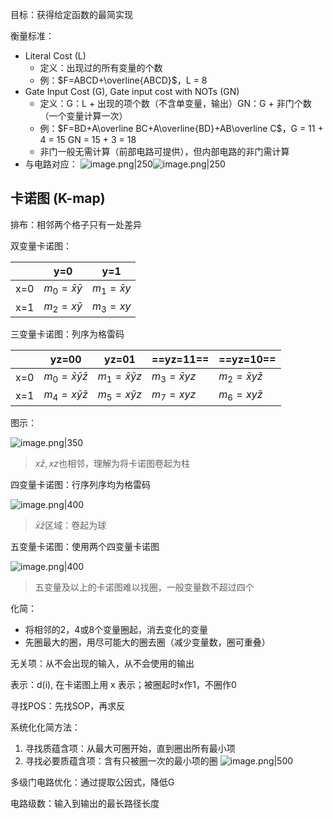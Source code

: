 目标：获得给定函数的最简实现

衡量标准：

+ Literal Cost (L)
	+ 定义：出现过的所有变量的个数
	+ 例：$F=ABCD+\overline{ABCD}$，L = 8
+ Gate Input Cost (G), Gate input cost with NOTs (GN)
	+ 定义：G：L + 出现的项个数（不含单变量，输出）GN：G + 非门个数（一个变量计算一次）
	+ 例：$F=BD+A\overline BC+A\overline{BD}+AB\overline C$，G = 11 + 4 = 15  GN = 15 + 3 = 18
	+ 非门一般无需计算（前部电路可提供），但内部电路的非门需计算
+ 与电路对应：
	![image.png|250](https://s2.loli.net/2023/10/07/FhL3K57EXdgTb9Z.png)![image.png|250](https://s2.loli.net/2023/10/07/jrOLKoWnzfwaDdm.png)

## 卡诺图 (K-map)
排布：相邻两个格子只有一处差异

双变量卡诺图：

|     | y=0                | y=1           |
| --- | ------------------ | ------------- |
| x=0 | $m_0=\bar x\bar y$ | $m_1=\bar xy$ |
| x=1 | $m_2=x\bar y$      | $m_3=xy$      |

三变量卡诺图：列序为格雷码

|     | yz=00                    | yz=01               | ==yz=11==      | ==yz=10==           |
| --- | ------------------------ | ------------------- | -------------- | ------------------- |
| x=0 | $m_0=\bar x\bar y\bar z$ | $m_1=\bar x\bar yz$ | $m_3=\bar xyz$ | $m_2=\bar xy\bar z$ |
| x=1 | $m_4=x\bar y\bar z$      | $m_5=x\bar yz$      | $m_7=xyz$      | $m_6=xy\bar z$      |

图示：

![image.png|350](https://s2.loli.net/2023/10/07/Eo7N8zCF5MGHjvW.png)
> $x\bar z,xz$也相邻，理解为将卡诺图卷起为柱

四变量卡诺图：行序列序均为格雷码

![image.png|400](https://s2.loli.net/2023/10/07/51QMUKYePyNcv8O.png)
> $\bar x\bar z$区域：卷起为球

五变量卡诺图：使用两个四变量卡诺图

![image.png|400](https://s2.loli.net/2023/10/12/OonuSAV3iw7Q26I.png)
> 五变量及以上的卡诺图难以找圈，一般变量数不超过四个

化简：

+ 将相邻的2，4或8个变量圈起，消去变化的变量
+ 先圈最大的圈，用尽可能大的圈去圈（减少变量数，圈可重叠）

无关项：从不会出现的输入，从不会使用的输出

表示：d(i), 在卡诺图上用 x 表示；被圈起时x作1，不圈作0

寻找POS：先找SOP，再求反

系统化化简方法：

1. 寻找质蕴含项：从最大可圈开始，直到圈出所有最小项
2. 寻找必要质蕴含项：含有只被圈一次的最小项的圈
![image.png|500](https://s2.loli.net/2023/10/12/EsXmkibnKjz9F5u.png)

多级门电路优化：通过提取公因式，降低G

电路级数：输入到输出的最长路径长度
